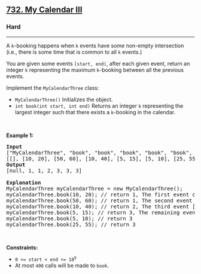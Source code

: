 <h2><a href="https://leetcode.com/problems/my-calendar-iii/">732. My Calendar III</a></h2><h3>Hard</h3><hr><div style="user-select: auto;" data-read-aloud-multi-block="true"><p style="user-select: auto;">A <code style="user-select: auto;">k</code>-booking happens when <code style="user-select: auto;">k</code> events have some non-empty intersection (i.e., there is some time that is common to all <code style="user-select: auto;">k</code> events.)</p>

<p style="user-select: auto;">You are given some events <code style="user-select: auto;">[start, end)</code>, after each given event, return an integer <code style="user-select: auto;">k</code> representing the maximum <code style="user-select: auto;">k</code>-booking between all the previous events.</p>

<p style="user-select: auto;">Implement the <code style="user-select: auto;">MyCalendarThree</code> class:</p>

<ul style="user-select: auto;">
	<li style="user-select: auto;"><code style="user-select: auto;">MyCalendarThree()</code> Initializes the object.</li>
	<li style="user-select: auto;"><code style="user-select: auto;">int book(int start, int end)</code> Returns an integer <code style="user-select: auto;">k</code> representing the largest integer such that there exists a <code style="user-select: auto;">k</code>-booking in the calendar.</li>
</ul>

<p style="user-select: auto;">&nbsp;</p>
<p style="user-select: auto;"><strong style="user-select: auto;">Example 1:</strong></p>

<pre style="user-select: auto;"><strong style="user-select: auto;">Input</strong>
["MyCalendarThree", "book", "book", "book", "book", "book", "book"]
[[], [10, 20], [50, 60], [10, 40], [5, 15], [5, 10], [25, 55]]
<strong style="user-select: auto;">Output</strong>
[null, 1, 1, 2, 3, 3, 3]

<strong style="user-select: auto;">Explanation</strong>
MyCalendarThree myCalendarThree = new MyCalendarThree();
myCalendarThree.book(10, 20); // return 1, The first event can be booked and is disjoint, so the maximum k-booking is a 1-booking.
myCalendarThree.book(50, 60); // return 1, The second event can be booked and is disjoint, so the maximum k-booking is a 1-booking.
myCalendarThree.book(10, 40); // return 2, The third event [10, 40) intersects the first event, and the maximum k-booking is a 2-booking.
myCalendarThree.book(5, 15); // return 3, The remaining events cause the maximum K-booking to be only a 3-booking.
myCalendarThree.book(5, 10); // return 3
myCalendarThree.book(25, 55); // return 3
</pre>

<p style="user-select: auto;">&nbsp;</p>
<p style="user-select: auto;"><strong style="user-select: auto;">Constraints:</strong></p>

<ul style="user-select: auto;">
	<li style="user-select: auto;"><code style="user-select: auto;">0 &lt;= start &lt; end &lt;= 10<sup style="user-select: auto;">9</sup></code></li>
	<li style="user-select: auto;">At most <code style="user-select: auto;">400</code> calls will be made to <code style="user-select: auto;">book</code>.</li>
</ul>
</div>